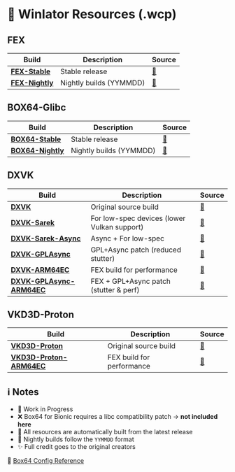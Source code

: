 # 🤖 Winlator Resources (.wcp)

## FEX
| Build | Description | Source |
|-------|-------------|--------|
| [**FEX-Stable**](https://github.com/Arihany/Winlator-Resources/releases/tag/FEX-STABLE) | Stable release | [🔗](https://github.com/FEX-Emu/FEX) |
| [**FEX-Nightly**](https://github.com/Arihany/Winlator-Resources/releases/tag/FEX-NIGHTLY) | Nightly builds (YYMMDD) | [🔗](https://github.com/FEX-Emu/FEX) |


## BOX64-Glibc
| Build | Description | Source |
|-------|-------------|--------|
| [**BOX64-Stable**](https://github.com/Arihany/Winlator-Resources/releases/tag/BOX64-STABLE) | Stable release | [🔗](https://github.com/ptitSeb/box64) |
| [**BOX64-Nightly**](https://github.com/Arihany/Winlator-Resources/releases/tag/BOX64-NIGHTLY) | Nightly builds (YYMMDD) | [🔗](https://github.com/ptitSeb/box64) |


## DXVK
| Build | Description | Source |
|-------|-------------|--------|
| [**DXVK**](https://github.com/Arihany/Winlator-Resources/releases/tag/DXVK) | Original source build | [🔗](https://github.com/doitsujin/dxvk) |
| [**DXVK-Sarek**](https://github.com/Arihany/Winlator-Resources/releases/tag/DXVK-SAREK) | For low-spec devices (lower Vulkan support) | [🔗](https://github.com/pythonlover02/DXVK-Sarek) |
| [**DXVK-Sarek-Async**](https://github.com/Arihany/Winlator-Resources/releases/tag/DXVK-SAREK-ASYNC) | Async + For low-spec | [🔗](https://github.com/pythonlover02/DXVK-Sarek) |
| [**DXVK-GPLAsync**](https://github.com/Arihany/Winlator-Resources/releases/tag/DXVK-GPLASYNC) | GPL+Async patch (reduced stutter) | [🔗](https://gitlab.com/Ph42oN/dxvk-gplasync) |
| [**DXVK-ARM64EC**](https://github.com/Arihany/Winlator-Resources/releases/tag/DXVK-ARM64EC) | FEX build for performance | [🔗](https://wiki.fex-emu.com/index.php/Development:ARM64EC) |
| [**DXVK-GPLAsync-ARM64EC**](https://github.com/Arihany/Winlator-Resources/releases/tag/DXVK-GPLASYNC-ARM64EC) | FEX + GPL+Async patch (stutter & perf) | [🔗](https://wiki.fex-emu.com/index.php/Development:ARM64EC) |


## VKD3D-Proton
| Build | Description | Source |
|-------|-------------|--------|
| [**VKD3D-Proton**](https://github.com/Arihany/Winlator-Resources/releases/tag/VKD3D-PROTON) | Original source build | [🔗](https://github.com/HansKristian-Work/vkd3d-proton) |
| [**VKD3D-Proton-ARM64EC**](https://github.com/Arihany/Winlator-Resources/releases/tag/VKD3D-PROTON-ARM64EC) | FEX build for performance | [🔗](https://wiki.fex-emu.com/index.php/Development:ARM64EC) |


## ℹ️ Notes
- 🚧 Work in Progress  
- ❌ Box64 for Bionic requires a libc compatibility patch → **not included here**  
- 🤖 All resources are automatically built from the latest release  
- 🌙 Nightly builds follow the `YYMMDD` format  
- ✨ Full credit goes to the original creators  


🔗 [Box64 Config Reference](https://github.com/ptitSeb/box64/blob/main/system/box64.box64rc)
